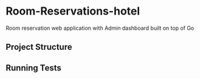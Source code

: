 # Room-Reservations-hotel
Room reservation web application with Admin dashboard built on top of Go


## Project Structure


## Running Tests



